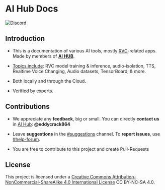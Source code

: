 # AI Hub Docs

[![Discord](https://img.shields.io/discord/1159260121998827560?color=%23738ADB&label=Discord&style=for-the-badge)](https://discord.gg/aihub)

## Introduction
- This is a documentation of various AI tools, mostly <u>[RVC](https://docs.aihub.gg/essentials/whats-rvc/)</u>-related apps. Made by members of [<u>**AI HUB**</u>](https://discord.gg/aihub).

- <ins>Topics include</ins>: RVC model training & inference, audio-isolation, TTS, Realtime Voice Changing, Audio datasets, TensorBoard, & more.
- Both locally and through the Cloud.

- Verified by experts.

## Contributions
- We appreciate any **feedback**, big or small. You can directly **contact us** in <u>[AI Hub](https://discord.gg/aihub)</u>: **@eddycrack864**
- Leave **suggestions** in the <u>[#suggestions](https://discord.com/channels/1159260121998827560/1159516963014451302)</u> channel. To **report issues**, use <u>[#help-forum](https://discord.com/channels/1159260121998827560/1192011222023950368)</u>.

- You are free to contribute to this project and create Pull-Requests

## License
This project is licensed under a [Creative Commons Attribution-NonCommercial-ShareAlike 4.0 International License](http://creativecommons.org/licenses/by-nc-sa/4.0/) CC BY-NC-SA 4.0.
